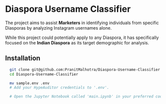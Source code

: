 # Diaspora Username Classifier

The project aims to assist **Marketers** in identifying individuals from specific Diasporas by analyzing Instagram usernames alone. 
  
While this project could potentially apply to any Diaspora, it has specifically focused on the **Indian Diaspora** as its target demographic for analysis.

## Installation

```bash
  git clone git@github.com:PranitMalhotra/Diaspora-Username-Classifier.git
  cd Diaspora-Username-Classifier

  mv sample.env .env
  # Add your HypeAuditor credentials to '.env'.

  # Open the Jupyter Notebook called 'main.ipynb' in your preferred code editor/Jupyter Lab/Jupyter Notebook.
```
